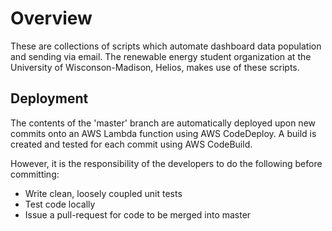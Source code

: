 # Overview
These are collections of scripts which automate dashboard data population and sending via email.
The renewable energy student organization at the University of Wisconson-Madison, Helios, 
makes use of these scripts.

## Deployment
The contents of the 'master' branch are automatically deployed upon new commits
onto an AWS Lambda function using AWS CodeDeploy. A build is created and tested for each
commit using AWS CodeBuild.

However, it is the responsibility of the developers to do the following before committing:
* Write clean, loosely coupled unit tests
* Test code locally
* Issue a pull-request for code to be merged into master
